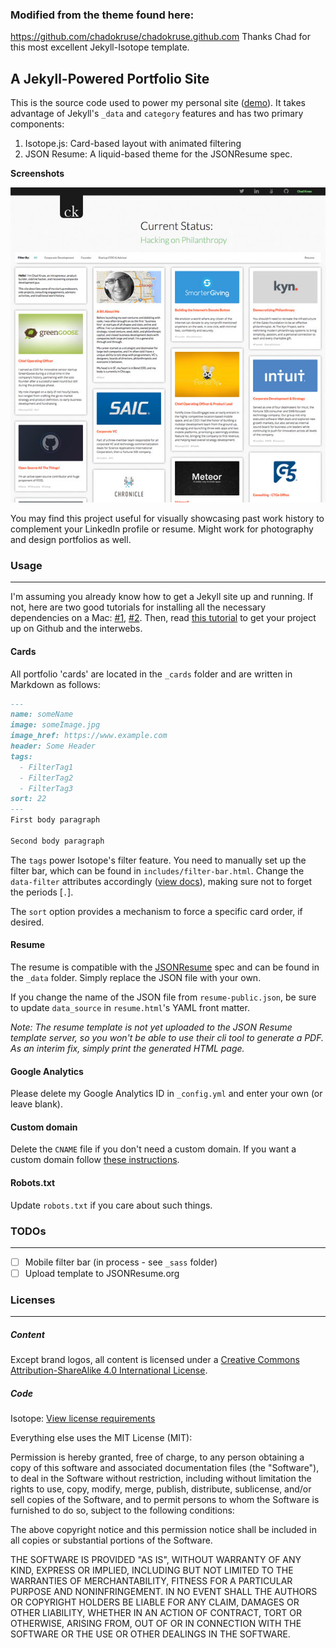 ### Modified from the theme found here: 
https://github.com/chadokruse/chadokruse.github.com 
Thanks Chad for this most excellent Jekyll-Isotope template.

## A Jekyll-Powered Portfolio Site  
This is the source code used to power my personal site ([demo](http://www.chadkruse.com)). It takes advantage of Jekyll's `_data` and `category` features and has two primary components:  

1. Isotope.js: Card-based layout with animated filtering  
2. JSON Resume: A liquid-based theme for the JSONResume spec.  

**Screenshots**  

![Screenshot](https://github.com/chadokruse/chadokruse.github.com/blob/master/images/screenshot.jpg "Screenshot")

You may find this project useful for visually showcasing past work history to complement your LinkedIn profile or resume. Might work for photography and design portfolios as well.  

### Usage  
---
I'm assuming you already know how to get a Jekyll site up and running. If not, here are two good tutorials for installing all the necessary dependencies on a Mac: [#1](http://andytaylor.me/2012/11/03/installing-ruby-and-jekyll/), [#2](http://brandonbohling.com/2011/08/Installing-Jekyll-on-Mac/). Then, read [this tutorial](http://www.thinkful.com/learn/a-guide-to-using-github-pages/) to get your project up on Github and the interwebs.

#### Cards  
All portfolio 'cards' are located in the `_cards` folder and are written in Markdown as follows:

```markdown
---
name: someName  
image: someImage.jpg  
image_href: https://www.example.com  
header: Some Header  
tags:
  - FilterTag1
  - FilterTag2
  - FilterTag3
sort: 22
---
First body paragraph

Second body paragraph
```

The `tags` power Isotope's filter feature. You need to manually set up the filter bar, which can be found in `includes/filter-bar.html`. Change the `data-filter` attributes accordingly ([view docs](http://isotope.metafizzy.co/filtering.html#ui)), making sure not to forget the periods [`.`].  

The `sort` option provides a mechanism to force a specific card order, if desired.  

#### Resume

The resume is compatible with the [JSONResume]() spec and can be found in the `_data` folder. Simply replace the JSON file with your own.

If you change the name of the JSON file from `resume-public.json`, be sure to update `data_source` in `resume.html`'s YAML front matter.

*Note: The resume template is not yet uploaded to the JSON Resume template server, so you won't be able to use their cli tool to generate a PDF. As an interim fix, simply print the generated HTML page.*

#### Google Analytics
Please delete my Google Analytics ID in `_config.yml` and enter your own (or leave blank).

#### Custom domain
Delete the `CNAME` file if you don't need a custom domain. If you want a custom domain follow [these instructions](https://help.github.com/articles/setting-up-a-custom-domain-with-pages).

#### Robots.txt
Update `robots.txt` if you care about such things.

### TODOs
---
- [ ] Mobile filter bar (in process - see `_sass` folder)  
- [ ] Upload template to JSONResume.org

### Licenses  
---

##### Content

Except brand logos, all content is licensed under a [Creative Commons Attribution-ShareAlike 4.0 International License](http://creativecommons.org/licenses/by-sa/4.0/).

##### Code

Isotope: [View license requirements](http://isotope.metafizzy.co/#license)

Everything else uses the MIT License (MIT):

Permission is hereby granted, free of charge, to any person obtaining a copy
of this software and associated documentation files (the "Software"), to deal
in the Software without restriction, including without limitation the rights
to use, copy, modify, merge, publish, distribute, sublicense, and/or sell
copies of the Software, and to permit persons to whom the Software is
furnished to do so, subject to the following conditions:

The above copyright notice and this permission notice shall be included in all
copies or substantial portions of the Software.

THE SOFTWARE IS PROVIDED "AS IS", WITHOUT WARRANTY OF ANY KIND, EXPRESS OR
IMPLIED, INCLUDING BUT NOT LIMITED TO THE WARRANTIES OF MERCHANTABILITY,
FITNESS FOR A PARTICULAR PURPOSE AND NONINFRINGEMENT. IN NO EVENT SHALL THE
AUTHORS OR COPYRIGHT HOLDERS BE LIABLE FOR ANY CLAIM, DAMAGES OR OTHER
LIABILITY, WHETHER IN AN ACTION OF CONTRACT, TORT OR OTHERWISE, ARISING FROM,
OUT OF OR IN CONNECTION WITH THE SOFTWARE OR THE USE OR OTHER DEALINGS IN THE
SOFTWARE.
